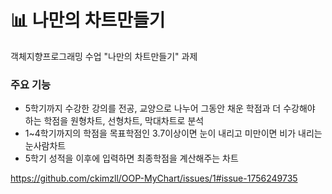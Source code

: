 # 📊 나만의 차트만들기
객체지향프로그래밍 수업 "나만의 차트만들기" 과제

### 주요 기능 
- 5학기까지 수강한 강의를 전공, 교양으로 나누어 그동안 채운 학점과 더 수강해야 하는 학점을 원형차트, 선형차트, 막대차트로 분석
- 1~4학기까지의 학점을 목표학점인 3.7이상이면 눈이 내리고 미만이면 비가 내리는 눈사람차트
- 5학기 성적을 이후에 입력하면 최종학점을 계산해주는 차트

https://github.com/ckimzll/OOP-MyChart/issues/1#issue-1756249735

